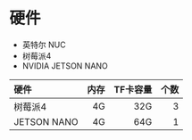 # 硬件

* 英特尔 NUC
* 树莓派4
* NVIDIA JETSON NANO

| 硬件         | 内存   | TF卡容量 | 个数 |
| :---        | ----:  | ----:  | ---:|
| 树莓派4      | 4G     | 32G    | 3   |
| JETSON NANO | 4G     | 64G    | 1   |

